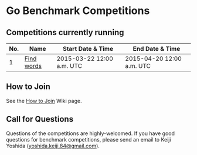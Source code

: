 # Go Benchmark Competitions

## Competitions currently running

| No. | Name                   | Start Date & Time         | End Date & Time           |
|-----|------------------------|---------------------------|---------------------------|
| 1   | [Find words](00000001) | 2015-03-22 12:00 a.m. UTC | 2015-04-20 12:00 a.m. UTC |

## How to Join

See the [How to Join](https://github.com/gobench/competitions/wiki/How-to-Join) Wiki page.

## Call for Questions

Questions of the competitions are highly-welcomed. If you have good questions for benchmark competitions, please send an email to Keiji Yoshida (yoshida.keiji.84@gmail.com).
